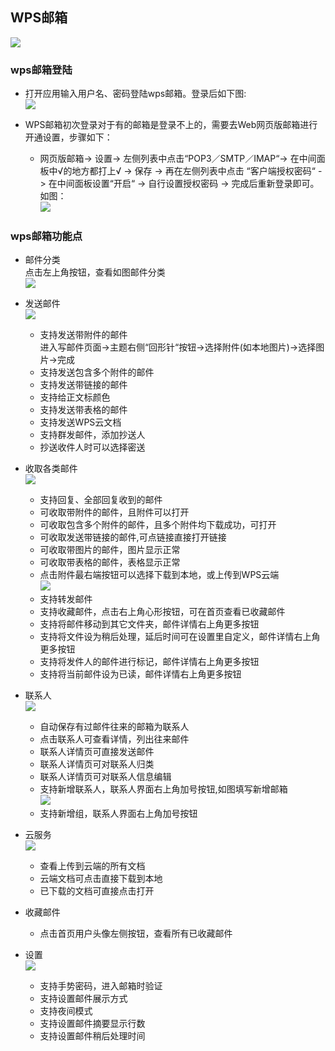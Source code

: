 ## WPS邮箱
![](../pic/soft/WPSEmail_demo1.png)

### wps邮箱登陆
   - 打开应用输入用户名、密码登陆wps邮箱。登录后如下图:  
![](../pic/soft/WPSEmail_demo2.png)

   - WPS邮箱初次登录对于有的邮箱是登录不上的，需要去Web网页版邮箱进行开通设置，步骤如下：
      - 网页版邮箱-> 设置-> 左侧列表中点击“POP3／SMTP／IMAP“-> 在中间面板中√的地方都打上√ -> 保存 -> 再在左侧列表中点击 “客户端授权密码“ -> 在中间面板设置“开启“ -> 自行设置授权密码 -> 完成后重新登录即可。如图：  
![](../pic/soft/WPSEmail_popsetting.png)

### wps邮箱功能点
   - 邮件分类  
   点击左上角按钮，查看如图邮件分类  
![](../pic/soft/WPSEmail_classify.png)

   - 发送邮件  
![](../pic/soft/WPSEmail_sendmail.png)

      - 支持发送带附件的邮件  
进入写邮件页面->主题右侧“回形针“按钮->选择附件(如本地图片)->选择图片->完成
      - 支持发送包含多个附件的邮件
      - 支持发送带链接的邮件
      - 支持给正文标颜色
      - 支持发送带表格的邮件
      - 支持发送WPS云文档
      - 支持群发邮件，添加抄送人
      - 抄送收件人时可以选择密送
   - 收取各类邮件  
![](../pic/soft/WPSEmail_receivemail.png)

      - 支持回复、全部回复收到的邮件
      - 可收取带附件的邮件，且附件可以打开
      - 可收取包含多个附件的邮件，且多个附件均下载成功，可打开
      - 可收取发送带链接的邮件,可点链接直接打开链接
      - 可收取带图片的邮件，图片显示正常
      - 可收取带表格的邮件，表格显示正常
      - 点击附件最右端按钮可以选择下载到本地，或上传到WPS云端  
![](../pic/soft/WPSEmail_downloads.png)
      - 支持转发邮件
      - 支持收藏邮件，点击右上角心形按钮，可在首页查看已收藏邮件
      - 支持将邮件移动到其它文件夹，邮件详情右上角更多按钮
      - 支持将文件设为稍后处理，延后时间可在设置里自定义，邮件详情右上角更多按钮
      - 支持将发件人的邮件进行标记，邮件详情右上角更多按钮
      - 支持将当前邮件设为已读，邮件详情右上角更多按钮
   - 联系人  
![](../pic/soft/WPSEmail_contacts.png)

      - 自动保存有过邮件往来的邮箱为联系人
      - 点击联系人可查看详情，列出往来邮件
      - 联系人详情页可直接发送邮件
      - 联系人详情页可对联系人归类
      - 联系人详情页可对联系人信息编辑
      - 支持新增联系人，联系人界面右上角加号按钮,如图填写新增邮箱  
![](../pic/soft/WPSEmail_addContact.png)
      - 支持新增组，联系人界面右上角加号按钮
   - 云服务  
![](../pic/soft/WPSEmail_cloud.png)

      - 查看上传到云端的所有文档
      - 云端文档可点击直接下载到本地
      - 已下载的文档可直接点击打开
   - 收藏邮件
      - 点击首页用户头像左侧按钮，查看所有已收藏邮件
   - 设置  
![](../pic/soft/WPSEmail_setting.png)

      - 支持手势密码，进入邮箱时验证
      - 支持设置邮件展示方式
      - 支持夜间模式
      - 支持设置邮件摘要显示行数
      - 支持设置邮件稍后处理时间
